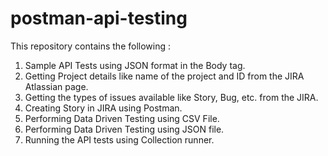 # postman-api-testing

This repository contains the following :
1. Sample API Tests using JSON format in the Body tag.
2. Getting Project details like name of the project and ID from the JIRA Atlassian page.
3. Getting the types of issues available like Story, Bug, etc. from the JIRA.
4. Creating Story in JIRA using Postman.
5. Performing Data Driven Testing using CSV File.
6. Performing Data Driven Testing using JSON file.
7. Running the API tests using Collection runner.
